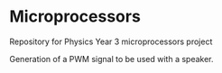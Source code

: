 # Microprocessors
Repository for Physics Year 3 microprocessors project

Generation of a PWM signal to be used with a speaker.
